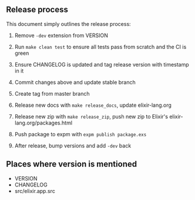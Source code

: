 ## Release process

This document simply outlines the release process:

1) Remove `-dev` extension from VERSION

2) Run `make clean test` to ensure all tests pass from scratch and the CI is green

3) Ensure CHANGELOG is updated and tag release version with timestamp in it

4) Commit changes above and update stable branch

5) Create tag from master branch

6) Release new docs with `make release_docs`, update elixir-lang.org

7) Release new zip with `make release_zip`, push new zip to Elixir's elixir-lang.org/packages.html

8) Push package to expm with `expm publish package.exs`

9) After release, bump versions and add `-dev` back

## Places where version is mentioned

* VERSION
* CHANGELOG
* src/elixir.app.src
